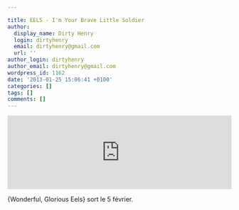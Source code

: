 ```yaml
---

title: EELS - I'm Your Brave Little Soldier
author:
  display_name: Dirty Henry
  login: dirtyhenry
  email: dirtyhenry@gmail.com
  url: ''
author_login: dirtyhenry
author_email: dirtyhenry@gmail.com
wordpress_id: 1162
date: '2013-01-25 15:06:41 +0100'
categories: []
tags: []
comments: []
---
```

<iframe width="100%" height="166" scrolling="no" frameborder="no" src="https://w.soundcloud.com/player/?url=http%3A%2F%2Fapi.soundcloud.com%2Ftracks%2F76073904"></iframe>

{Wonderful, Glorious Eels} sort le 5 février.
